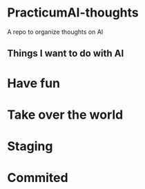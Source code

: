 # PracticumAI-thoughts
A repo to organize thoughts on AI

## Things I want to do with AI
# Have fun
# Take over the world

# Staging
# Commited